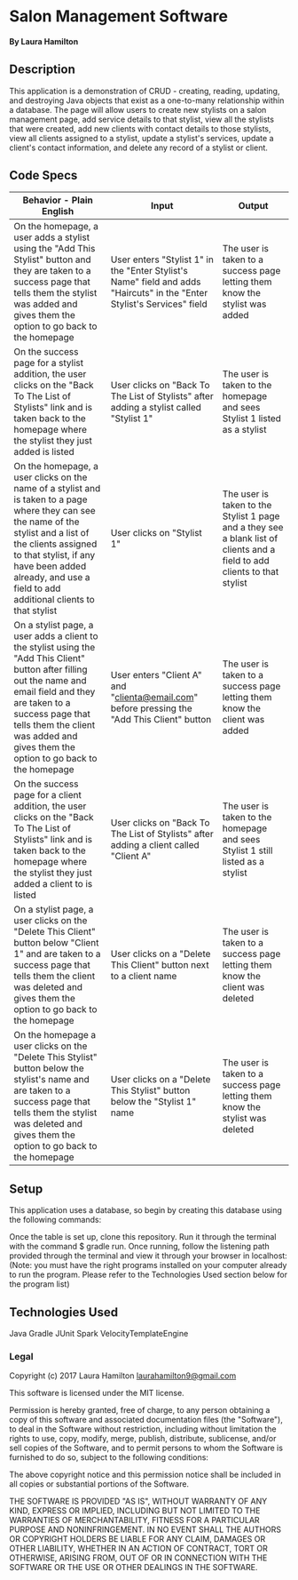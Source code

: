 # Salon Management Software

#### By Laura Hamilton

## Description

This application is a demonstration of CRUD - creating, reading, updating, and destroying Java objects that exist as a one-to-many relationship within a database. The page will allow users to create new stylists on a salon management page, add service details to that stylist, view all the stylists that were created, add new clients with contact details to those stylists, view all clients assigned to a stylist, update a stylist's services, update a client's contact information, and delete any record of a stylist or client.

## Code Specs

|Behavior - Plain English|Input|Output|
|---|---|---|
|On the homepage, a user adds a stylist using the "Add This Stylist" button and they are taken to a success page that tells them the stylist was added and gives them the option to go back to the homepage|User enters "Stylist 1" in the "Enter Stylist's Name" field and adds "Haircuts" in the "Enter Stylist's Services" field |The user is taken to a success page letting them know the stylist was added|
|On the success page for a stylist addition, the user clicks on the "Back To The List of Stylists" link and is taken back to the homepage where the stylist they just added is listed|User clicks on "Back To The List of Stylists" after adding a stylist called "Stylist 1"|The user is taken to the homepage and sees Stylist 1 listed as a stylist|
|On the homepage, a user clicks on the name of a stylist and is taken to a page where they can see the name of the stylist and a list of the clients assigned to that stylist, if any have been added already, and use a field to add additional clients to that stylist|User clicks on "Stylist 1"|The user is taken to the Stylist 1 page and a they see a blank list of clients and a field to add clients to that stylist|
|On a stylist page, a user adds a client to the stylist using the "Add This Client" button after filling out the name and email field and they are taken to a success page that tells them the client was added and gives them the option to go back to the homepage|User enters "Client A" and "clienta@email.com" before pressing the "Add This Client" button|The user is taken to a success page letting them know the client was added|
|On the success page for a client addition, the user clicks on the "Back To The List of Stylists" link and is taken back to the homepage where the stylist they just added a client to is listed|User clicks on "Back To The List of Stylists" after adding a client called "Client A"|The user is taken to the homepage and sees Stylist 1 still listed as a stylist|
|On a stylist page, a user clicks on the "Delete This Client" button below "Client 1" and are taken to a success page that tells them the client was deleted and gives them the option to go back to the homepage|User clicks on a "Delete This Client" button next to a client name|The user is taken to a success page letting them know the client was deleted|
|On the homepage a user clicks on the "Delete This Stylist" button below the stylist's name and are taken to a success page that tells them the stylist was deleted and gives them the option to go back to the homepage|User clicks on a "Delete This Stylist" button below the "Stylist 1" name|The user is taken to a success page letting them know the stylist was deleted|

## Setup

This application uses a database, so begin by creating this database using the following commands:




Once the table is set up, clone this repository. Run it through the terminal with the command $ gradle run. Once running, follow the listening path provided through the terminal and view it through your browser in localhost:
(Note: you must have the right programs installed on your computer already to run the program. Please refer to the Technologies Used section below for the program list)

## Technologies Used

Java
Gradle
JUnit
Spark
VelocityTemplateEngine

### Legal

Copyright (c) 2017 Laura Hamilton laurahamilton9@gmail.com

This software is licensed under the MIT license.

Permission is hereby granted, free of charge, to any person obtaining a copy
of this software and associated documentation files (the "Software"), to deal
in the Software without restriction, including without limitation the rights
to use, copy, modify, merge, publish, distribute, sublicense, and/or sell
copies of the Software, and to permit persons to whom the Software is
furnished to do so, subject to the following conditions:

The above copyright notice and this permission notice shall be included in
all copies or substantial portions of the Software.

THE SOFTWARE IS PROVIDED "AS IS", WITHOUT WARRANTY OF ANY KIND, EXPRESS OR
IMPLIED, INCLUDING BUT NOT LIMITED TO THE WARRANTIES OF MERCHANTABILITY,
FITNESS FOR A PARTICULAR PURPOSE AND NONINFRINGEMENT. IN NO EVENT SHALL THE
AUTHORS OR COPYRIGHT HOLDERS BE LIABLE FOR ANY CLAIM, DAMAGES OR OTHER
LIABILITY, WHETHER IN AN ACTION OF CONTRACT, TORT OR OTHERWISE, ARISING FROM,
OUT OF OR IN CONNECTION WITH THE SOFTWARE OR THE USE OR OTHER DEALINGS IN
THE SOFTWARE.
